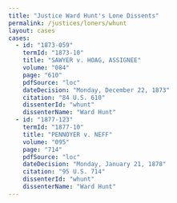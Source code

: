 ```yaml
---
title: "Justice Ward Hunt's Lone Dissents"
permalink: /justices/loners/whunt
layout: cases
cases:
  - id: "1873-059"
    termId: "1873-10"
    title: "SAWYER v. HOAG, ASSIGNEE"
    volume: "084"
    page: "610"
    pdfSource: "loc"
    dateDecision: "Monday, December 22, 1873"
    citation: "84 U.S. 610"
    dissenterId: "whunt"
    dissenterName: "Ward Hunt"
  - id: "1877-123"
    termId: "1877-10"
    title: "PENNOYER v. NEFF"
    volume: "095"
    page: "714"
    pdfSource: "loc"
    dateDecision: "Monday, January 21, 1878"
    citation: "95 U.S. 714"
    dissenterId: "whunt"
    dissenterName: "Ward Hunt"
---
```


